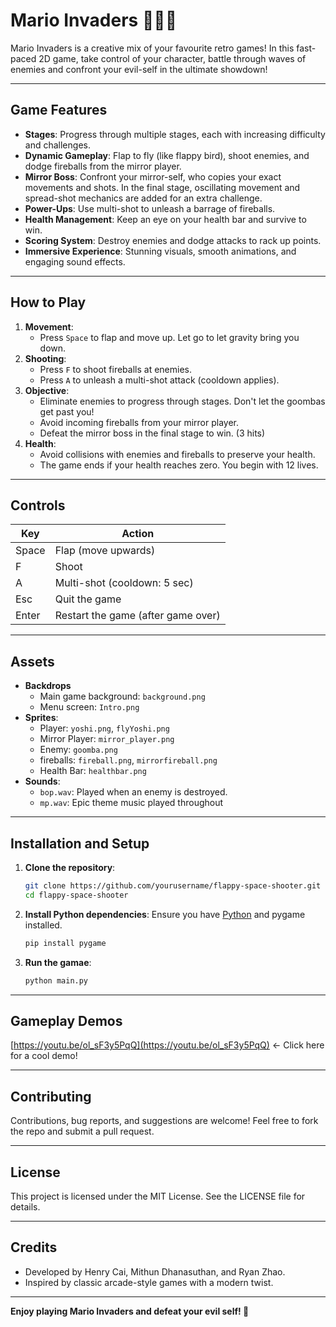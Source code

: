 # Mario Invaders 🍄👾🔥

Mario Invaders is a creative mix of your favourite retro games! In this fast-paced 2D game, take control of your character, battle through waves of enemies and confront your evil-self in the ultimate showdown!

---

## Game Features
- **Stages**: Progress through multiple stages, each with increasing difficulty and challenges.
- **Dynamic Gameplay**: Flap to fly (like flappy bird), shoot enemies, and dodge fireballs from the mirror player.
- **Mirror Boss**: Confront your mirror-self, who copies your exact movements and shots. In the final stage, oscillating movement and spread-shot mechanics are added for an extra challenge.
- **Power-Ups**: Use multi-shot to unleash a barrage of fireballs.
- **Health Management**: Keep an eye on your health bar and survive to win.
- **Scoring System**: Destroy enemies and dodge attacks to rack up points.
- **Immersive Experience**: Stunning visuals, smooth animations, and engaging sound effects.

---

## How to Play
1. **Movement**:
   - Press `Space` to flap and move up. Let go to let gravity bring you down. 
2. **Shooting**:
   - Press `F` to shoot fireballs at enemies.
   - Press `A` to unleash a multi-shot attack (cooldown applies).
3. **Objective**:
   - Eliminate enemies to progress through stages. Don't let the goombas get past you!
   - Avoid incoming fireballs from your mirror player.
   - Defeat the mirror boss in the final stage to win. (3 hits)
4. **Health**:
   - Avoid collisions with enemies and fireballs to preserve your health.
   - The game ends if your health reaches zero. You begin with 12 lives. 

---

## Controls
| Key   | Action                         |
|-------|--------------------------------|
| Space | Flap (move upwards)            |
| F     | Shoot                          |
| A     | Multi-shot (cooldown: 5 sec)   |
| Esc   | Quit the game                  |
| Enter | Restart the game (after game over) |

---

## Assets
- **Backdrops**
  - Main game background: `background.png`
  - Menu screen: `Intro.png`
- **Sprites**: 
  - Player: `yoshi.png`, `flyYoshi.png`
  - Mirror Player: `mirror_player.png`
  - Enemy: `goomba.png`
  - fireballs: `fireball.png`, `mirrorfireball.png`
  - Health Bar: `healthbar.png`
- **Sounds**: 
  - `bop.wav`: Played when an enemy is destroyed.
  - `mp.wav`: Epic theme music played throughout

---

## Installation and Setup
1. **Clone the repository**:
   ```bash
   git clone https://github.com/yourusername/flappy-space-shooter.git
   cd flappy-space-shooter

2. **Install Python dependencies**: Ensure you have [Python](https://www.python.org/downloads/) and pygame installed.
   ```bash
   pip install pygame

3. **Run the gamae**:
   ```bash
   python main.py

---

## Gameplay Demos

[https://youtu.be/ol_sF3y5PqQ](https://youtu.be/ol_sF3y5PqQ) <- Click here for a cool demo!

---

## Contributing
Contributions, bug reports, and suggestions are welcome!
Feel free to fork the repo and submit a pull request.

---

## License
This project is licensed under the MIT License. See the LICENSE file for details.

---

## Credits
- Developed by Henry Cai, Mithun Dhanasuthan, and Ryan Zhao. 
- Inspired by classic arcade-style games with a modern twist.

---

**Enjoy playing Mario Invaders and defeat your evil self! 🚀**
